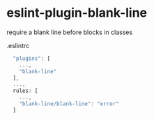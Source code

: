# eslint-plugin-blank-line
require a blank line before blocks in classes

.eslintrc
```javascript
  "plugins": [
    ...,
    "blank-line"
  ],
  ...,
  rules: [
    ...,
    "blank-line/blank-line": "error"
  ]
```
